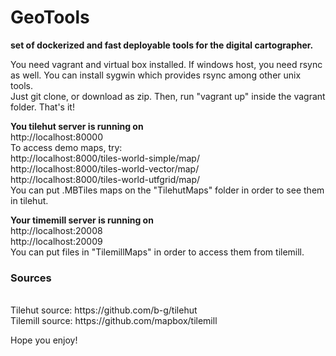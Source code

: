 # GeoTools
 <b>set of dockerized and fast deployable tools for the digital cartographer.</b>
 
 You need vagrant and virtual box installed. If windows host, you need rsync as well. You can install sygwin which provides rsync among other unix tools.<br>
 Just git clone, or download as zip. Then, run "vagrant up" inside the vagrant folder.
 That's it! 
 
<b> You tilehut server is running on </b><br>
 http://localhost:80000<br>
 To access demo maps, try:<br>
 http://localhost:8000/tiles-world-simple/map/<br>
 http://localhost:8000/tiles-world-vector/map/<br>
 http://localhost:8000/tiles-world-utfgrid/map/<br>
  You can put .MBTiles maps on the "TilehutMaps" folder in order to see them in tilehut.
 
<b> Your timemill server is running on </b><br>
 http://localhost:20008<br>
 http://localhost:20009<br>
 You can put files in "TilemillMaps" in order to access them from tilemill.
 
 <h3>Sources </h3><br>
 Tilehut source: https://github.com/b-g/tilehut<br>
 Tilemill source: https://github.com/mapbox/tilemill
 
 Hope you enjoy!
